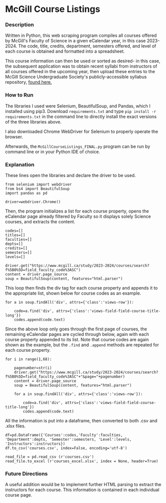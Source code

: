 # McGill Course Listings
### Description
Written in Python, this web scraping program compiles all courses offered by McGill's Faculty of Science in a given eCalendar year, in this case 2023-2024. The code, title, credits, department, semesters offered, and level of each course is obtained and formatted into a spreadsheet.

This course information can then be used or sorted as desired- in this case, the subsequent application was to obtain recent syllabi from instructors of all courses offered in the upcoming year, then upload these entries to the McGill Science Undergraduate Society's publicly-accessible syllabus repository, [found here.](https://susmcgill.ca/science-syllabus-repository)

### How to Run
The libraries I used were Selenium, BeautifulSoup, and Pandas, which I installed using pip3. Download `requirements.txt` and type `pip install -r requirements.txt` in the command line to directly install the exact versions of the three libraries above.

I also downloaded Chrome WebDriver for Selenium to properly operate the browser.

Afterwards, the `McGillCourseListings_FINAL.py` program can be run by command line or in your Python IDE of choice.

### Explanation
These lines open the libraries and declare the driver to be used.
```
from selenium import webdriver
from bs4 import BeautifulSoup
import pandas as pd

driver=webdriver.Chrome()
```
Then, the program initializes a list for each course property, opens the eCalendar page already filtered by Faculty so it displays solely Science courses, and extracts the content.
```
codes=[]
titles=[]
faculties=[]
depts=[]
credits=[]
semesters=[]
levels=[] 

driver.get("https://www.mcgill.ca/study/2023-2024/courses/search?f%5B0%5D=field_faculty_code%3ASC")
content = driver.page_source
soup = BeautifulSoup(content, features="html.parser")
```
This loop then finds the div tag for each course property and appends it to the appropriate list, shown below for course codes as an example.
```
for a in soup.findAll('div', attrs={'class':'views-row'}):
    
    code=a.find('div', attrs={'class':'views-field-field-course-title-long'})
    codes.append(code.text)
```
Since the above loop only goes through the first page of courses, the remaining eCalendar pages are cycled through below, again with each course property appended to its list. Note that course codes are again shown as the example, but the `.find` and `.append` methods are repeated for each course property.
```
for i in range(1,68):
    
    pagenumber=str(i)
    driver.get("https://www.mcgill.ca/study/2023-2024/courses/search?f%5B0%5D=field_faculty_code%3ASC"+"&page="+pagenumber)
    content = driver.page_source
    soup = BeautifulSoup(content, features="html.parser")
    
    for a in soup.findAll('div', attrs={'class':'views-row'}):
        
        code=a.find('div', attrs={'class':'views-field-field-course-title-long'})
        codes.append(code.text)
```
All the information is put into a dataframe, then converted to both .csv and .xlsx files.
```
df=pd.DataFrame({'Courses':codes,'Faculty':faculties, 'Department':depts, 'Semester':semesters, 'Level':levels, 'Instructors':instructors})
df.to_csv('courses.csv', index=False, encoding='utf-8')

read_file = pd.read_csv (r'courses.csv')
read_file.to_excel (r'courses_excel.xlsx', index = None, header=True)
```
### Future Directions
A useful addition would be to implement further HTML parsing to extract the instructors for each course. This information is contained in each individual course page.
